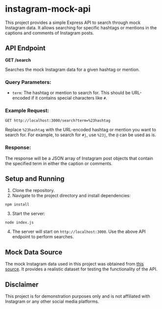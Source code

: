 # instagram-mock-api

This project provides a simple Express API to search through mock Instagram data. It allows searching for specific hashtags or mentions in the captions and comments of Instagram posts.

## API Endpoint

**GET /search**

Searches the mock Instagram data for a given hashtag or mention.

### Query Parameters:

- `term`: The hashtag or mention to search for. This should be URL-encoded if it contains special characters like `#`.
### Example Request:

` GET http://localhost:3000/search?term=%23hashtag `

Replace `%23hashtag` with the URL-encoded hashtag or mention you want to search for. For example, to search for `#j`, use `%23j`, the `@` can be used as is.

### Response:

The response will be a JSON array of Instagram post objects that contain the specified term in either the caption or comments.

## Setup and Running

1. Clone the repository.
2. Navigate to the project directory and install dependencies:

`npm install`

3. Start the server:

`node index.js`


4. The server will start on `http://localhost:3000`. Use the above API endpoint to perform searches.

## Mock Data Source

The mock Instagram data used in this project was obtained from [this source](https://gist.github.com/joe-oli/90c01558ce1efe8a4961ca7cf3b5d09c). It provides a realistic dataset for testing the functionality of the API.

## Disclaimer

This project is for demonstration purposes only and is not affiliated with Instagram or any other social media platforms.
